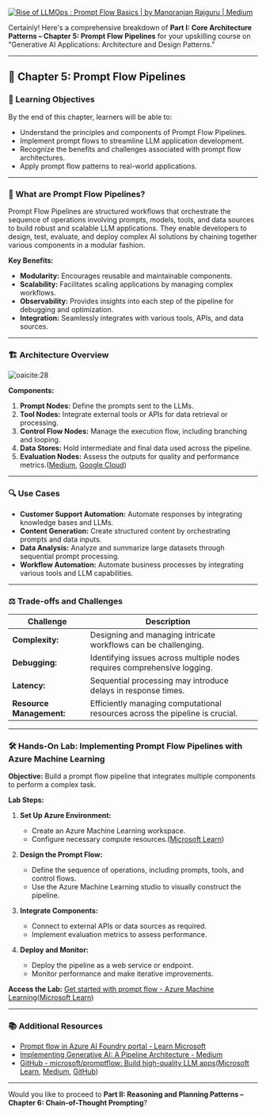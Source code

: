 [![Rise of LLMOps : Prompt Flow Basics | by Manoranjan Rajguru | Medium](https://tse1.mm.bing.net/th/id/OIP.GicCRjeuvZJJTA4XAaLgcgHaDo?pid=Api)](https://medium.com/%40manoranjan.rajguru/rise-of-llmops-prompt-flow-basics-61ac6bf0e90e)

Certainly! Here's a comprehensive breakdown of **Part I: Core Architecture Patterns – Chapter 5: Prompt Flow Pipelines** for your upskilling course on "Generative AI Applications: Architecture and Design Patterns."

---

## 📘 Chapter 5: Prompt Flow Pipelines

### 🎯 Learning Objectives

By the end of this chapter, learners will be able to:

* Understand the principles and components of Prompt Flow Pipelines.
* Implement prompt flows to streamline LLM application development.
* Recognize the benefits and challenges associated with prompt flow architectures.
* Apply prompt flow patterns to real-world applications.

---

### 🧠 What are Prompt Flow Pipelines?

Prompt Flow Pipelines are structured workflows that orchestrate the sequence of operations involving prompts, models, tools, and data sources to build robust and scalable LLM applications. They enable developers to design, test, evaluate, and deploy complex AI solutions by chaining together various components in a modular fashion.

**Key Benefits:**

* **Modularity:** Encourages reusable and maintainable components.
* **Scalability:** Facilitates scaling applications by managing complex workflows.
* **Observability:** Provides insights into each step of the pipeline for debugging and optimization.
* **Integration:** Seamlessly integrates with various tools, APIs, and data sources.

---

### 🏗️ Architecture Overview

![oaicite:28](https://learn.microsoft.com/en-us/azure/machine-learning/prompt-flow/media/overview-what-is-prompt-flow/prompt-flow-lifecycle.png?view=azureml-api-2#lightbox)

**Components:**

1. **Prompt Nodes:** Define the prompts sent to the LLMs.
2. **Tool Nodes:** Integrate external tools or APIs for data retrieval or processing.
3. **Control Flow Nodes:** Manage the execution flow, including branching and looping.
4. **Data Stores:** Hold intermediate and final data used across the pipeline.
5. **Evaluation Nodes:** Assess the outputs for quality and performance metrics.([Medium][1], [Google Cloud][2])

---

### 🔍 Use Cases

* **Customer Support Automation:** Automate responses by integrating knowledge bases and LLMs.
* **Content Generation:** Create structured content by orchestrating prompts and data inputs.
* **Data Analysis:** Analyze and summarize large datasets through sequential prompt processing.
* **Workflow Automation:** Automate business processes by integrating various tools and LLM capabilities.

---

### ⚖️ Trade-offs and Challenges

| Challenge                | Description                                                                  |   |
| ------------------------ | ---------------------------------------------------------------------------- | - |
| **Complexity:**          | Designing and managing intricate workflows can be challenging.               |   |
| **Debugging:**           | Identifying issues across multiple nodes requires comprehensive logging.     |   |
| **Latency:**             | Sequential processing may introduce delays in response times.                |   |
| **Resource Management:** | Efficiently managing computational resources across the pipeline is crucial. |   |

---

### 🛠️ Hands-On Lab: Implementing Prompt Flow Pipelines with Azure Machine Learning

**Objective:** Build a prompt flow pipeline that integrates multiple components to perform a complex task.

**Lab Steps:**

1. **Set Up Azure Environment:**

   * Create an Azure Machine Learning workspace.
   * Configure necessary compute resources.([Microsoft Learn][3])

2. **Design the Prompt Flow:**

   * Define the sequence of operations, including prompts, tools, and control flows.
   * Use the Azure Machine Learning studio to visually construct the pipeline.

3. **Integrate Components:**

   * Connect to external APIs or data sources as required.
   * Implement evaluation metrics to assess performance.

4. **Deploy and Monitor:**

   * Deploy the pipeline as a web service or endpoint.
   * Monitor performance and make iterative improvements.

**Access the Lab:** [Get started with prompt flow - Azure Machine Learning](https://learn.microsoft.com/en-us/azure/machine-learning/prompt-flow/get-started-prompt-flow?view=azureml-api-2)([Microsoft Learn][3])

---

### 📚 Additional Resources

* [Prompt flow in Azure AI Foundry portal - Learn Microsoft](https://learn.microsoft.com/en-us/azure/ai-foundry/concepts/prompt-flow)
* [Implementing Generative AI: A Pipeline Architecture - Medium](https://medium.com/@theagipodcast/implementing-generative-ai-a-pipeline-architecture-7321e0a5cec4)
* [GitHub - microsoft/promptflow: Build high-quality LLM apps](https://github.com/microsoft/promptflow)([Microsoft Learn][4], [Medium][5], [GitHub][6])

---

Would you like to proceed to **Part II: Reasoning and Planning Patterns – Chapter 6: Chain-of-Thought Prompting**?

[1]: https://medium.com/%40manoranjan.rajguru/rise-of-llmops-prompt-flow-basics-61ac6bf0e90e?utm_source=chatgpt.com "Rise of LLMOps : Prompt Flow Basics | by Manoranjan Rajguru | Medium"
[2]: https://cloud.google.com/blog/topics/developers-practitioners/what-data-pipeline-architecture-should-i-use?utm_source=chatgpt.com "What Data Pipeline Architecture should I use? | Google Cloud Blog"
[3]: https://learn.microsoft.com/en-us/azure/machine-learning/prompt-flow/get-started-prompt-flow?view=azureml-api-2&utm_source=chatgpt.com "Get started with prompt flow - Azure Machine Learning"
[4]: https://learn.microsoft.com/en-us/azure/ai-foundry/concepts/prompt-flow?utm_source=chatgpt.com "Prompt flow in Azure AI Foundry portal - Learn Microsoft"
[5]: https://medium.com/%40theagipodcast/implementing-generative-ai-a-pipeline-architecture-7321e0a5cec4?utm_source=chatgpt.com "Implementing Generative AI: A Pipeline Architecture - Medium"
[6]: https://github.com/microsoft/promptflow?utm_source=chatgpt.com "GitHub - microsoft/promptflow: Build high-quality LLM apps"
